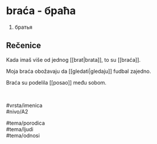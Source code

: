 # braća - браћа

1. братья

## Rečenice

Kada imaš više od jednog [[brat|brata]], to su [[braća]].

Moja braća obožavaju da [[gledati|gledaju]] fudbal zajedno.

Braća su podelila [[posao]] među sobom.

<br>

#vrsta/imenica  
#nivo/A2  

#tema/porodica  
#tema/ljudi  
#tema/odnosi
